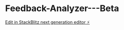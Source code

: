 # Feedback-Analyzer---Beta

[Edit in StackBlitz next generation editor ⚡️](https://stackblitz.com/~/github.com/dommara2/Feedback-Analyzer---Beta)
